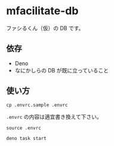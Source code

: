 # mfacilitate-db

ファシるくん（仮）の DB です。

## 依存

- Deno
- なにかしらの DB が既に立っていること

## 使い方

```
cp .envrc.sample .envrc
```

`.envrc` の内容は適宜書き換えて下さい。

```
source .envrc
```

```
deno task start
```
